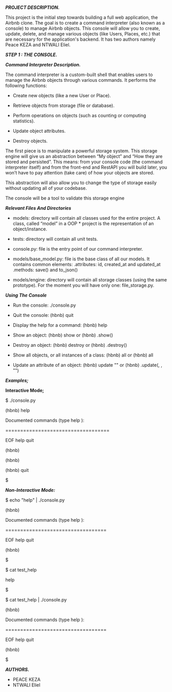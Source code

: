 ***PROJECT DESCRIPTION.***

This project is the initial step towards building a full web application, the Airbnb clone. The goal is to create a command interpreter (also known as a console) to manage Airbnb objects. This console will allow you to create, update, delete, and manage various objects (like Users, Places, etc.) that are necessary for the application's backend. It has two authors namely Peace KEZA and NTWALI Eliel.

***STEP 1 : THE CONSOLE.***

***Command Interpreter Description.***

The command interpreter is a custom-built shell that enables users to manage the Airbnb objects through various commands. It performs the following functions:

* Create new objects (like a new User or Place).

* Retrieve objects from storage (file or database).

* Perform operations on objects (such as counting or computing statistics).

* Update object attributes.

* Destroy objects.

The first piece is to manipulate a powerful storage system. This storage engine will give us an abstraction between “My object” and “How they are stored and persisted”. This means: from your console code (the command interpreter itself) and from the front-end and RestAPI you will build later, you won’t have to pay attention (take care) of how your objects are stored.

This abstraction will also allow you to change the type of storage easily without updating all of your codebase.

The console will be a tool to validate this storage engine

***Relevant Files And Directories***

* models: directory will contain all classes used for the entire project. A class, called “model” in a OOP * project is the representation of an object/instance.

* tests: directory will contain all unit tests.

* console.py: file is the entry point of our command interpreter.

* models/base_model.py: file is the base class of all our models. It contains common elements: .attributes: id, created_at and updated_at .methods: save() and to_json()

* models/engine: directory will contain all storage classes (using the same prototype). For the moment you will have only one: file_storage.py.

***Using The Console***

* Run the console: ./console.py

* Quit the console: (hbnb) quit

* Display the help for a command: (hbnb) help

* Show an object: (hbnb) show or (hbnb) .show()

* Destroy an object: (hbnb) destroy or (hbnb) .destroy()

* Show all objects, or all instances of a class: (hbnb) all or (hbnb) all

* Update an attribute of an object: (hbnb) update "" or (hbnb) .update(, , "")

***Examples;***

**Interactive Mode;**

$ ./console.py

(hbnb) help

Documented commands (type help <topic>):

===================================

EOF  help  quit

(hbnb) 

(hbnb)
 
(hbnb) quit

$



***Non-Interactive Mode:***

$ echo "help" | ./console.py

(hbnb)

Documented commands (type help <topic>):

==================================

EOF  help  quit

(hbnb) 

$

$ cat test_help

help

$

$ cat test_help | ./console.py

(hbnb)

Documented commands (type help <topic>):

==================================

EOF  help  quit

(hbnb) 

$





***AUTHORS.***
* PEACE KEZA
* NTWALI Eliel


